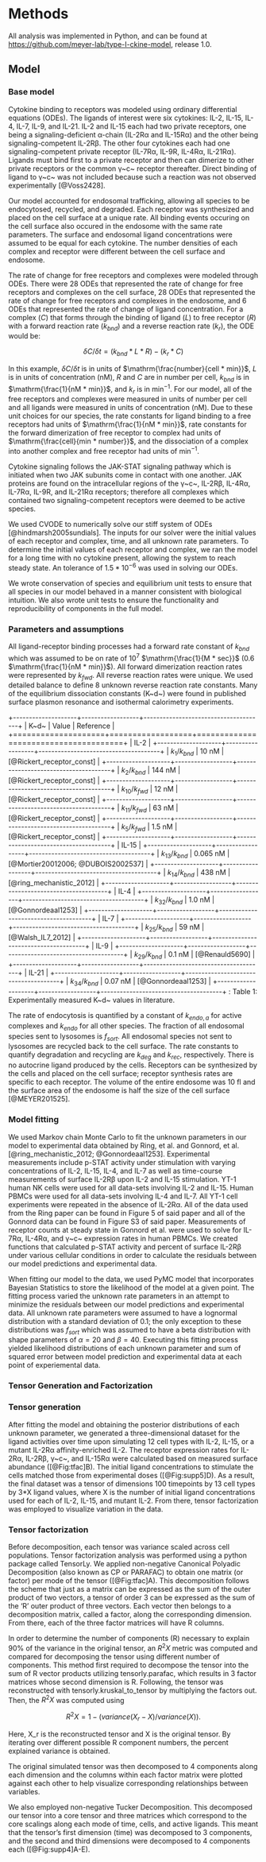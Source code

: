 # Methods

All analysis was implemented in Python, and can be found at <https://github.com/meyer-lab/type-I-ckine-model>, release 1.0.

## Model

### Base model

Cytokine binding to receptors was modeled using ordinary differential equations (ODEs). The ligands of interest were six cytokines: IL-2, IL-15, IL-4, IL-7, IL-9, and IL-21. IL-2 and IL-15 each had two private receptors, one being a signaling-deficient α-chain (IL-2Rα and IL-15Rα) and the other being signaling-competent IL-2Rβ. The other four cytokines each had one signaling-competent private receptor (IL-7Rα, IL-9R, IL-4Rα, IL-21Rα). Ligands must bind first to a private receptor and then can dimerize to other private receptors or the common γ~c~ receptor thereafter. Direct binding of ligand to γ~c~ was not included because such a reaction was not observed experimentally [@Voss2428].

Our model accounted for endosomal trafficking, allowing all species to be endocytosed, recycled, and degraded. Each receptor was synthesized and placed on the cell surface at a unique rate. All binding events occuring on the cell surface also occured in the endosome with the same rate parameters. The surface and endosomal ligand concentrations were assumed to be equal for each cytokine. The number densities of each complex and receptor were different between the cell surface and endosome. 

The rate of change for free receptors and complexes were modeled through ODEs. There were 28 ODEs that represented the rate of change for free receptors and complexes on the cell surface, 28 ODEs that represented the rate of change for free receptors and complexes in the endosome, and 6 ODEs that represented the rate of change of ligand concentration. For a complex ($C$) that forms through the binding of ligand ($L$) to free receptor ($R$) with a forward reaction rate ($k_{bnd}$) and a reverse reaction rate ($k_r$), the ODE would be:

$$\delta C/\delta t=(k_{bnd}*L*R)-(k_{r}*C)$$ 

In this example, $\delta C/\delta t$ is in units of $\mathrm{\frac{number}{cell * min}}$, $L$ is in units of concentration (nM), $R$ and $C$ are in number per cell, $k_{bnd}$ is in $\mathrm{\frac{1}{nM * min}}$, and $k_r$ is in $\mathrm{min^{-1}}$. For our model, all of the free receptors and complexes were measured in units of number per cell and all ligands were measured in units of concentration (nM). Due to these unit choices for our species, the rate constants for ligand binding to a free receptors had units of $\mathrm{\frac{1}{nM * min}}$, rate constants for the forward dimerization of free receptor to complex had units of $\mathrm{\frac{cell}{min * number}}$, and the dissociation of a complex into another complex and free receptor had units of $\mathrm{min^{-1}}$.

Cytokine signaling follows the JAK-STAT signaling pathway which is initiated when two JAK subunits come in contact with one another. JAK proteins are found on the intracellular regions of the γ~c~, IL-2Rβ, IL-4Rα, IL-7Rα, IL-9R, and IL-21Rα receptors; therefore all complexes which contained two signaling-competent receptors were deemed to be active species.

We used CVODE to numerically solve our stiff system of ODEs [@hindmarsh2005sundials]. The inputs for our solver were the initial values of each receptor and complex, time, and all unknown rate parameters. To determine the initial values of each receptor and complex, we ran the model for a long time with no cytokine present, allowing the system to reach steady state. An tolerance of $1.5 * 10^{-6}$ was used in solving our ODEs.

We wrote conservation of species and equilibrium unit tests to ensure that all species in our model behaved in a manner consistent with biological intuition. We also wrote unit tests to ensure the functionality and reproducibility of components in the full model.


### Parameters and assumptions

All ligand-receptor binding processes had a forward rate constant of $k_{bnd}$ which was assumed to be on rate of $10^7$ $\mathrm{\frac{1}{M * sec}}$ (0.6 $\mathrm{\frac{1}{nM * min}}$). All forward dimerization reaction rates were represented by $k_{fwd}$. All reverse reaction rates were unique. We used detailed balance to define 8 unknown reverse reaction rate constants. Many of the equilibrium dissociation constants (K~d~) were found in published surface plasmon resonance and isothermal calorimetry experiments.

+--------------------+------------------+--------------------------------------+
| K~d~               | Value            | Reference                            |
+====================+==================+======================================+
| IL-2                                                                         |
+--------------------+------------------+--------------------------------------+
| $k_{1} / k_{bnd}$  | 10 nM            | [@Rickert_receptor_const]            |
+--------------------+------------------+--------------------------------------+
| $k_{2} / k_{bnd}$  | 144 nM           | [@Rickert_receptor_const]            |
+--------------------+------------------+--------------------------------------+
| $k_{10} / k_{fwd}$ | 12 nM            | [@Rickert_receptor_const]            |
+--------------------+------------------+--------------------------------------+
| $k_{11} / k_{fwd}$ | 63 nM            | [@Rickert_receptor_const]            |
+--------------------+------------------+--------------------------------------+
| $k_{5} / k_{fwd}$  | 1.5 nM           | [@Rickert_receptor_const]            |
+--------------------+------------------+--------------------------------------+
| IL-15                                                                        |
+--------------------+------------------+--------------------------------------+
| $k_{13} / k_{bnd}$ | 0.065 nM         | [@Mortier20012006; @DUBOIS2002537]   |
+--------------------+------------------+--------------------------------------+
| $k_{14} / k_{bnd}$ | 438 nM           | [@ring_mechanistic_2012]             |
+--------------------+------------------+--------------------------------------+
| IL-4                                                                         |
+--------------------+------------------+--------------------------------------+
| $k_{32} / k_{bnd}$ | 1.0 nM           | [@Gonnordeaal1253]                   |
+--------------------+------------------+--------------------------------------+
| IL-7                                                                         |
+--------------------+------------------+--------------------------------------+
| $k_{25} / k_{bnd}$ | 59 nM            | [@Walsh_IL7_2012]                    |
+--------------------+------------------+--------------------------------------+
| IL-9                                                                         |
+--------------------+------------------+--------------------------------------+
| $k_{29} / k_{bnd}$ | 0.1 nM           | [@Renauld5690]                       |
+--------------------+------------------+--------------------------------------+
| IL-21                                                                        |
+--------------------+------------------+--------------------------------------+
| $k_{34} / k_{bnd}$ | 0.07 nM          | [@Gonnordeaal1253]                   |
+--------------------+------------------+--------------------------------------+
: Table 1: Experimentally measured K~d~ values in literature.

The rate of endocytosis is quantified by a constant of $k_{endo,a}$ for active complexes and $k_{endo}$ for all other species. The fraction of all endosomal species sent to lysosomes is $f_{sort}$. All endosomal species not sent to lysosomes are recycled back to the cell surface. The rate constants to quantify degradation and recycling are $k_{deg}$ and $k_{rec}$, respectively. There is no autocrine ligand produced by the cells. Receptors can be synthesized by the cells and placed on the cell surface; receptor synthesis rates are specific to each receptor. The volume of the entire endosome was 10 fl and the surface area of the endosome is half the size of the cell surface [@MEYER201525].


### Model fitting

We used Markov chain Monte Carlo to fit the unknown parameters in our model to experimental data obtained by Ring, et al. and Gonnord, et al. [@ring_mechanistic_2012; @Gonnordeaal1253]. Experimental measurements include p-STAT activity under stimulation with varying concentrations of IL-2, IL-15, IL-4, and IL-7 as well as time-course measurements of surface IL-2Rβ upon IL-2 and IL-15 stimulation. YT-1 human NK cells were used for all data-sets involving IL-2 and IL-15. Human PBMCs were used for all data-sets involving IL-4 and IL-7. All YT-1 cell experiments were repeated in the absence of IL-2Rα. All of the data used from the Ring paper can be found in Figure 5 of said paper and all of the Gonnord data can be found in Figure S3 of said paper. Measurements of receptor counts at steady state in Gonnord et al. were used to solve for IL-7Rα, IL-4Rα, and γ~c~ expression rates in human PBMCs. We created functions that calculated p-STAT activity and percent of surface IL-2Rβ under various cellular conditions in order to calculate the residuals between our model predictions and experimental data. 

When fitting our model to the data, we used PyMC model that incorporates Bayesian Statistics to store the likelihood of the model at a given point. The fitting process varied the unknown rate parameters in an attempt to minimize the residuals between our model predictions and experimental data. All unknown rate parameters were assumed to have a lognormal distribution with a standard deviation of 0.1; the only exception to these distributions was $f_{sort}$ which was assumed to have a beta distribution with shape parameters of $\alpha=20$ and $\beta=40$. Executing this fitting process yielded likelihood distributions of each unknown parameter and sum of squared error between model prediction and experimental data at each point of experiemental data. 

### Tensor Generation and Factorization

### Tensor generation

After fitting the model and obtaining the posterior distributions of each unknown parameter, we generated a three-dimensional dataset for the ligand activities over time upon simulating 12 cell types with IL-2, IL-15, or a mutant IL-2Rα affinity-enriched IL-2. The receptor expression rates for IL-2Rα, IL-2Rβ, γ~c~, and IL-15Rα were calculated based on measured surface abundance ([@Fig:tfac]B). The initial ligand concentrations to stimulate the cells matched those from experimental doses ([@Fig:supp5]D). As a result, the final dataset was a tensor of dimensions 100 timepoints by 13 cell types by 3*X ligand values, where X is the number of initial ligand concentrations used for each of IL-2, IL-15, and mutant IL-2. From there, tensor factorization was employed to visualize variation in the data.

### Tensor factorization

Before decomposition, each tensor was variance scaled across cell populations. Tensor factorization analysis was performed using a python package called TensorLy. We applied non-negative Canonical Polyadic Decomposition (also known as CP or PARAFAC) to obtain one matrix (or factor) per mode of the tensor ([@Fig:tfac]A). This decomposition follows the scheme that just as a matrix can be expressed as the sum of the outer product of two vectors, a tensor of order 3 can be expressed as the sum of the ‘R’ outer product of three vectors. Each vector then belongs to a decomposition matrix, called a factor, along the corresponding dimension. From there, each of the three factor matrices will have R columns.
 
In order to determine the number of components (R) necessary to explain 90% of the variance in the original tensor, an $R^2X$ metric was computed and compared for decomposing the tensor using different number of components. This method first required to decompose the tensor into the sum of R vector products utilizing tensorly.parafac, which results in 3 factor matrices whose second dimension is R. Following, the tensor was reconstructed with tensorly.kruskal_to_tensor by multiplying the factors out. Then, the $R^2X$ was computed using

$$R^2X = 1 - (variance(X_r-X)/variance(X)).$$

Here, X_r is the reconstructed tensor and X is the original tensor. By iterating over different possible R component numbers, the percent explained variance is obtained. 
 
The original simulated tensor was then decomposed to 4 components along each dimension and the columns within each factor matrix were plotted against each other to help visualize corresponding relationships between variables. 

We also employed non-negative Tucker Decomposition. This decomposed our tensor into a core tensor and three matrices which correspond to the core scalings along each mode of time, cells, and active ligands. This meant that the tensor’s first dimension (time) was decomposed to 3 components, and the second and third dimensions were decomposed to 4 components each ([@Fig:supp4]A-E). 
